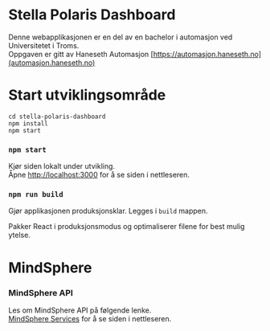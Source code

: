 # Stella Polaris Dashboard
Denne webapplikasjonen er en del av en bachelor i automasjon ved Universitetet i Troms.<br>
Oppgaven er gitt av Haneseth Automasjon [https://automasjon.haneseth.no](automasjon.haneseth.no)

# Start utviklingsområde

```
cd stella-polaris-dashboard
npm install
npm start
```

### `npm start`

Kjør siden lokalt under utvikling.<br>
Åpne [http://localhost:3000](http://localhost:3000) for å se siden i nettleseren.

### `npm run build`

Gjør applikasjonen produksjonsklar. Legges i `build` mappen.<br>

Pakker React i produksjonsmodus og optimaliserer filene for best mulig ytelse.

# MindSphere

### MindSphere API

Les om MindSphere API på følgende lenke.<br>
[MindSphere Services](https://developer.mindsphere.io/apis/index.html) for å se siden i nettleseren.



